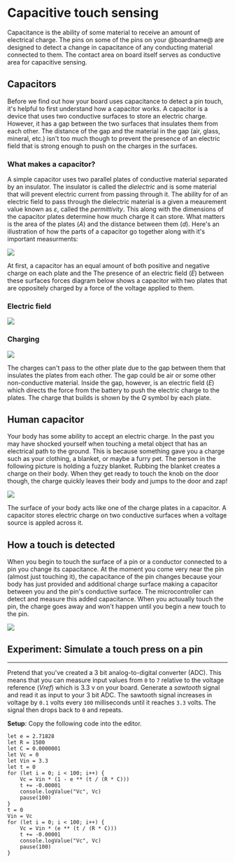 # Capacitive touch sensing

Capacitance is the ability of some material to receive an amount of electrical charge. The pins on some of the pins on your @boardname@ are designed to detect a change in capacitance of any conducting material connected to them. The contact area on board itself serves as conductive area for capacitive sensing.



## Capacitors

Before we find out how your board uses capacitance to detect a pin touch, it's helpful to first understand how a capacitor works. A capacitor is a device that uses two conductive surfaces to store an electric charge. However, it has a gap between the two surfaces that insulates them from each other. The distance of the gap and the material in the gap (air, glass, mineral, etc.) isn't too much though to prevent the presence of an electric field that is strong enough to push on the charges in the surfaces.

### What makes a capacitor?

A simple capacitor uses two parallel plates of conductive material separated by an insulator. The insulator is called the _dielectric_ and is some material that will prevent electric current from passing through it. The ability for of an electric field to pass through the dielectric material is a given a meaurement value known as *ε*, called the _permittivity_. This along with the dimensions of the capacitor plates determine how much charge it can store. What matters is the area of the plates (*A*) and the distance between them (*d*). Here's an illustration of how the parts of a capacitor go together along with it's important measurments:

![](/static/cp/learn/pins-tutorial/capacitive-touch/capacitor-device.gif)

At first, a capacitor has an equal amount of both positive and negative charge on each plate and the The presence of an electric field (*E*) between these surfaces forces  diagram below shows a capacitor with two plates that are oppositely charged by a force of the voltage applied to them.

### Electric field

![](/static/cp/learn/pins-tutorial/capacitive-touch/electric-field.gif)

### Charging

![](/static/cp/learn/pins-tutorial/capacitive-touch/capacitor-charging.gif)

The charges can't pass to the other plate due to the gap between them that insulates the plates from each other. The gap could be air or some other non-conductive material. Inside the gap, however, is an electric field (*E*) which directs the force from the battery to push the electric charge to the plates. The charge that builds is shown by the *Q* symbol by each plate.

## Human capacitor

Your body has some ability to accept an electric charge. In the past you may have shocked yourself when touching a metal object that has an electrical path to the ground. This is because something gave you a charge such as your clothing, a blanket, or maybe a furry pet. The person in the following picture is holding a fuzzy blanket. Rubbing the blanket creates a charge on their body. When they get ready to touch the knob on the door though, the charge quickly leaves their body and jumps to the door and zap!

![](/static/cp/learn/pins-tutorial/capacitive-touch/body-static.gif)

The surface of your body acts like one of the charge plates in a capacitor. A capacitor stores electric charge on two conductive surfaces when a voltage source is appled across it.

## How a touch is detected

When you begin to touch the surface of a pin or a conductor connected to a pin you change its capacitance. At the moment you come very near the pin (almost just touching it), the capacitance of the pin changes because your body has just provided and additional charge surface making a capacitor between you and the pin's conductive surface. The microcontroller can detect and measure this added capacitance. When you actuually touch the pin, the charge goes away and won't happen until you begin a new touch to the pin.

![](/static/cp/learn/pins-tutorial/capacitive-touch/touch-press.jpg)

## Experiment: Simulate a touch press on a pin

---

Pretend that you've created a 3 bit analog-to-digital converter (ADC). This means that you can measure input values from `0` to `7` relative to the voltage reference (_Vref_) which is 3.3 v on your board. Generate a _sawtooth_ signal and read it as input to your 3 bit ADC. The sawtooth signal increases in voltage by `0.1` volts every `100` milliseconds until it reaches `3.3` volts. The signal then drops back to `0` and repeats.

**Setup**: Copy the following code into the editor.

```blocks
let e = 2.71828
let R = 1500
let C = 0.0000001
let Vc = 0
let Vin = 3.3
let t = 0
for (let i = 0; i < 100; i++) {
    Vc = Vin * (1 - e ** (t / (R * C)))
    t += -0.00001
    console.logValue("Vc", Vc)
    pause(100)
}
t = 0
Vin = Vc
for (let i = 0; i < 100; i++) {
    Vc = Vin * (e ** (t / (R * C)))
    t += -0.00001
    console.logValue("Vc", Vc)
    pause(100)
}
```
